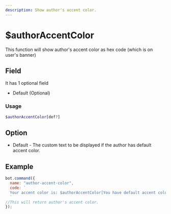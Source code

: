 ```yaml
---
description: Show author's accent color.
---
```


# $authorAccentColor

This function will show author's accent color as hex code (which is on user's banner)

## Field

It has 1 optional field

- Default (Optional)

### Usage 
```php
$authorAccentColor[def?]
```

## Option

- Default - The custom text to be displayed if the author has default accent color.

## Example

```javascript
bot.command({
  name: "author-accent-color",
  code: `
  Your accent color is: $authorAccentColor[You have default accent color.]
  `
//This will return author's accent color.
});
```
